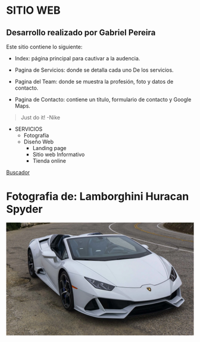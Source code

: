 # SITIO WEB 
## Desarrollo realizado por Gabriel Pereira
Este sitio contiene lo siguiente:
- Index: página principal para cautivar a la audencia.

- Pagina de Servicios: donde se detalla cada uno De los servicios.

- Pagina del Team: donde se muestra la profesión, foto y datos de contacto.

- Pagina de Contacto: contiene un título, formulario de contacto y Google Maps. 

> Just do it! -Nike

* SERVICIOS
    * Fotografía
    * Diseño Web
        * Landing page
        * Sitio web Informativo
        * Tienda online

[Buscador](https://www.google.co.ve/?hl=es)


<h1>Fotografia de: Lamborghini Huracan Spyder </h1>

![Lambo](assets/images/tnt1sdreuccr9iqjyewf.webp)